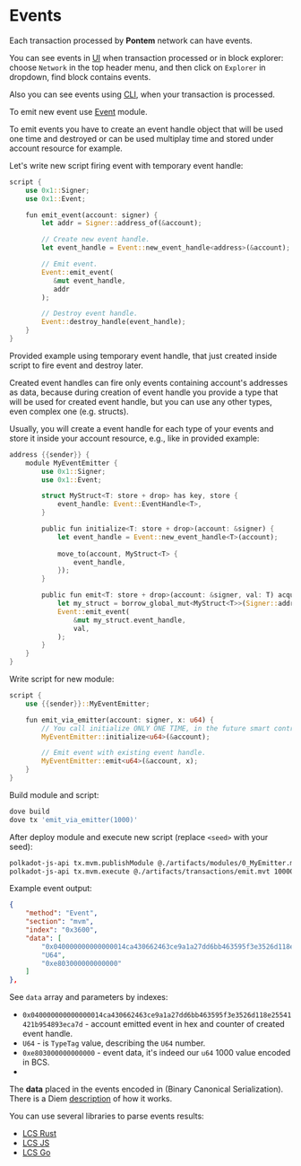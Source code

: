 # Events

Each transaction processed by **Pontem** network can have events.

You can see events in [UI](../getting_started/cli.md) when transaction processed or in block explorer: choose `Network` in the top header menu, and then click on `Explorer` in dropdown, find block contains events.

Also you can see events using [CLI](../getting_started/cli.md), when your transaction is processed.

To emit new event use [Event](../move_vm/stdlib.md#events) module.

To emit events you have to create an event handle object that will be used one time and destroyed or can be used multiplay time and stored under account resource for example.
 
Let's write new script firing event with temporary event handle:

```rust
script {
    use 0x1::Signer;
    use 0x1::Event;

    fun emit_event(account: signer) {
        let addr = Signer::address_of(&account);

        // Create new event handle.
        let event_handle = Event::new_event_handle<address>(&account);

        // Emit event.
        Event::emit_event(
           &mut event_handle,
           addr
        );

        // Destroy event handle.
        Event::destroy_handle(event_handle);
    }
}
```

Provided example using temporary event handle, that just created inside script to fire event and destroy later.

Created event handles can fire only events containing account's addresses as data, because during creation of event handle you provide a type that will be used for created event handle, but you can use any other types, even complex one (e.g. structs).

Usually, you will create a event handle for each type of your events and store it inside your account resource, e.g., like in provided example:

```rust
address {{sender}} {
    module MyEventEmitter {
        use 0x1::Signer;
        use 0x1::Event;

        struct MyStruct<T: store + drop> has key, store {
            event_handle: Event::EventHandle<T>,
        }

        public fun initialize<T: store + drop>(account: &signer) {
            let event_handle = Event::new_event_handle<T>(account);
            
            move_to(account, MyStruct<T> {
                event_handle,
            });
        }

        public fun emit<T: store + drop>(account: &signer, val: T) acquires MyStruct {
            let my_struct = borrow_global_mut<MyStruct<T>>(Signer::address_of(account));
            Event::emit_event(
                &mut my_struct.event_handle,
                val,
            );
        }
    }
}
```

Write script for new module:

```rust
script {
    use {{sender}}::MyEventEmitter;

    fun emit_via_emitter(account: signer, x: u64) {
        // You call initialize ONLY ONE TIME, in the future smart contract you don't need to call it again for current signer.
        MyEventEmitter::initialize<u64>(&account);

        // Emit event with existing event handle.
        MyEventEmitter::emit<u64>(&account, x);
    }
}
```

Build module and script:

```sh
dove build
dove tx 'emit_via_emitter(1000)'
```

After deploy module and execute new script (replace `<seed>` with your seed):

```sh
polkadot-js-api tx.mvm.publishModule @./artifacts/modules/0_MyEmitter.mv 100000 --seed <seed> --types ./types.json --ws <ws-endpoint>
polkadot-js-api tx.mvm.execute @./artifacts/transactions/emit.mvt 1000000 --seed <seed> --types ./types.json --ws <ws-endpoint>
```

Example event output:

```json
{
    "method": "Event",
    "section": "mvm",
    "index": "0x3600",
    "data": [
        "0x040000000000000014ca430662463ce9a1a27dd6bb463595f3e3526d118e25541421b954893eca7d",
        "U64",
        "0xe803000000000000"
    ]
},
```

See `data` array and parameters by indexes:

* `0x040000000000000014ca430662463ce9a1a27dd6bb463595f3e3526d118e25541421b954893eca7d` - account emitted event in hex and counter of created event handle.
* `U64` - is `TypeTag` value, describing the `U64` number.
* `0xe803000000000000` - event data, it's indeed our `u64` 1000 value encoded in BCS.
* 
The **data** placed in the events encoded in \(Binary Canonical Serialization\). There is a Diem [description](https://github.com/diem/bcs) of how it works. 

You can use several libraries to parse events results:

* [LCS Rust](https://docs.rs/libra-canonical-serialization/0.1.0/libra_canonical_serialization/index.html)
* [LCS JS](https://github.com/dfinance/lcs-js)
* [LCS Go](https://github.com/the729/lcs)


